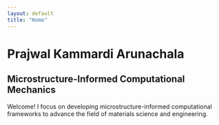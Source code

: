 ```yaml
---
layout: default
title: "Home"
---
```


# Prajwal Kammardi Arunachala
## Microstructure-Informed Computational Mechanics

Welcome! I focus on developing microstructure-informed computational frameworks to advance the field of materials science and engineering.
